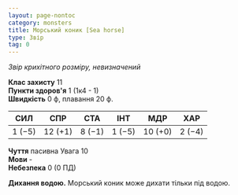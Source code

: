 ```yaml
---
layout: page-nontoc
category: monsters
title: Морський коник [Sea horse]
type: Звір
tag: 0
---
```


_Звір крихітного розміру, невизначений_

**Клас захисту** 11    
**Пункти здоров'я** 1 (1к4 - 1)    
**Швидкість** 0 ф, плавання 20 ф.

| СИЛ    | СПР     | СТА    | ІНТ    | МДР     | ХАР    |
| ------ | ------- | ------ | ------ | ------- | ------ |
| 1 (−5) | 12 (+1) | 8 (−1) | 1 (−5) | 10 (+0) | 2 (−4) |

**Чуття** пасивна Увага 10    
**Мови** -    
**Небезпека** 0 (0 ПД)

**Дихання водою.** Морський коник може дихати тільки під водою. 
